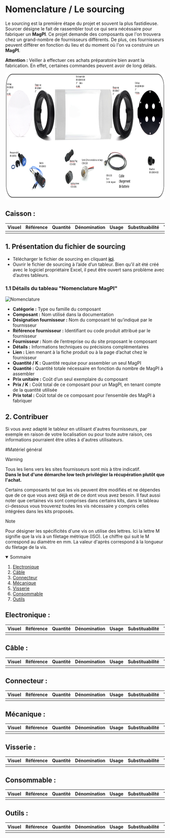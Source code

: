 # **Nomenclature / Le sourcing**

Le sourcing est la première étape du projet et souvent la plus fastidieuse. Sourcer désigne le fait de rassembler tout ce qui sera nécéssaire pour fabriquer un **MagPI**. Ce projet demande des composants que l'on trouvera chez un grand-nombre de fournisseurs différents. De plus, ces fournisseurs peuvent différer en fonction du lieu et du moment où l'on va construire un **MagPI**.

**Attention :** Veiller à effectuer ces achats préparatoire bien avant la fabrication. En effet, certaines commandes peuvent avoir de long délais.


<img src="pictures/01_Sourcing/Image1.PNG" height=400>

## Caisson :
| Visuel | Référence | Quantité | Dénomination | Usage | Substituabilité | Tips/Conseil |
|-------|-----------|----------|--------------------------|--------------------|-------------------------------|----------|
|||||||





## **1. Présentation du fichier de sourcing**

- Télécharger le fichier de sourcing en cliquant **[ici](Nomenclature_MagPI.ods)**.
- Ouvrir le fichier de sourcing à l’aide d’un tableur. Bien qu’il ait été créé avec le logiciel propriétaire Excel, il peut être ouvert sans problème avec d’autres tableurs.

### **1.1 Détails du tableau "Nomenclature MagPI"**

![Nomenclature](../../pictures/01_Sourcing/Nomenclature_MagPI.PNG)

 - **Catégorie :** Type ou famille du composant
 - **Composant :** Nom utilisé dans la documentation
 - **Désignation fournisseur :** Nom du composant tel qu’indiqué par le fournisseur
 - **Référence fournisseur :** Identifiant ou code produit attribué par le fournisseur
 - **Fournisseur :** Nom de l’entreprise ou du site proposant le composant
 - **Détails :** Informations techniques ou précisions complémentaires
 - **Lien :** Lien menant à la fiche produit ou à la page d’achat chez le fournisseur
 - **Quantité / K :** Quantité requise pour assembler un seul MagPI
 - **Quantité :** Quantité totale nécessaire en fonction du nombre de MagPI à assembler
 - **Prix unitaire :** Coût d’un seul exemplaire du composant
 - **Prix / K :** Coût total de ce composant pour un MagPI, en tenant compte de la quantité utilisée
 - **Prix total :** Coût total de ce composant pour l’ensemble des MagPI à fabriquer

## **2. Contribuer**

Si vous avez adapté le tableur en utilisant d'autres fournisseurs, par exemple en raison de votre localisation ou pour toute autre raison, ces informations pourraient être utiles à d'autres utilisateurs.

#Matériel général

>[!Warning]
>Tous les liens vers les sites fournisseurs sont mis à titre indicatif.  
> **Dans le but d'une démarche low tech privilégier la récupération plutôt que l'achat.**
>
>Certains composants tel que les vis peuvent être modifiés et ne dépendes que de ce que vous avez déjà et de ce dont vous avez besoin.
>Il faut aussi noter que certaines vis sont comprises dans certains kits, dans le tableau ci-dessous vous trouverez toutes les vis nécessaire y compris celles intégrées dans les kits proposés.


>[!Note]
>Pour désigner les spécificités d'une vis on utilise des lettres. Ici la lettre M signifie que la vis à un filetage métrique (ISO). Le chiffre qui suit le M correspond au diamètre en mm. La valeur d'après correspond à la longueur du filetage de la vis.

<details open>
  <summary> Sommaire </summary>
  
  1. [Electronique](01_materiel_general.md#electronique-)
  2. [Câble](01_materiel_general.md#câble-)
  3. [Connecteur](01_materiel_general.md#connecteur-)
  4. [Mécanique](01_materiel_general.md#mécanique-)
  5. [Visserie](01_materiel_general.md#visserie-)
  6. [Consommable](01_materiel_general.md#consommable-)
  7. [Outils](01_materiel_general.md#outils-)
      
</details>

## Electronique :
| Visuel | Référence | Quantité | Dénomination | Usage | Substituabilité | Tips/Conseil |
|-------|-----------|----------|--------------------------|--------------------|-------------------------------|----------|
|||||||

## Câble :
| Visuel | Référence | Quantité | Dénomination | Usage | Substituabilité | Tips/Conseil |
|-------|-----------|----------|--------------------------|--------------------|-------------------------------|----------|
|||||||

## Connecteur :
| Visuel | Référence | Quantité | Dénomination | Usage | Substituabilité | Tips/Conseil |
|-------|-----------|----------|--------------------------|--------------------|-------------------------------|----------|
|||||||

## Mécanique :
| Visuel | Référence | Quantité | Dénomination | Usage | Substituabilité | Tips/Conseil |
|-------|-----------|----------|--------------------------|--------------------|-------------------------------|----------|
|||||||

## Visserie :
| Visuel | Référence | Quantité | Dénomination | Usage | Substituabilité | Tips/Conseil |
|-------|-----------|----------|--------------------------|--------------------|-------------------------------|----------|
|||||||

## Consommable :
| Visuel | Référence | Quantité | Dénomination | Usage | Substituabilité | Tips/Conseil |
|-------|-----------|----------|--------------------------|--------------------|-------------------------------|----------|
|||||||

## Outils :
| Visuel | Référence | Quantité | Dénomination | Usage | Substituabilité | Tips/Conseil |
|-------|-----------|----------|--------------------------|--------------------|-------------------------------|----------|
|||||||



